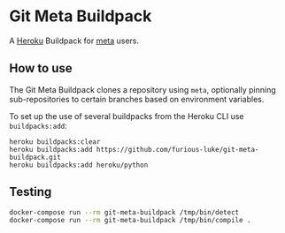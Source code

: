 # Git Meta Buildpack

A [Heroku](https://devcenter.heroku.com/) Buildpack for [meta](https://github.com/mateodelnorte/meta) users.

## How to use

The Git Meta Buildpack clones a repository using `meta`, optionally pinning sub-repositories to certain branches based
on environment variables.

To set up the use of several buildpacks from the Heroku CLI use `buildpacks:add`:

```
heroku buildpacks:clear
heroku buildpacks:add https://github.com/furious-luke/git-meta-buildpack.git
heroku buildpacks:add heroku/python
```

## Testing

```bash
docker-compose run --rm git-meta-buildpack /tmp/bin/detect
docker-compose run --rm git-meta-buildpack /tmp/bin/compile .
```

